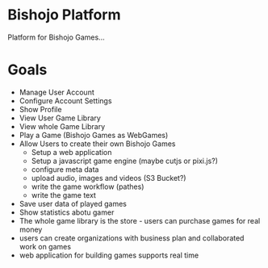 Bishojo Platform
=====

Platform for Bishojo Games...

# Goals
* Manage User Account
* Configure Account Settings
* Show Profile
* View User Game Library
* View whole Game Library
* Play a Game (Bishojo Games as WebGames)
* Allow Users to create their own Bishojo Games
  * Setup a web application
  * Setup a javascript game engine (maybe cutjs or pixi.js?)
  * configure meta data
  * upload audio, images and videos (S3 Bucket?)
  * write the game workflow (pathes)
  * write the game text
* Save user data of played games
* Show statistics abotu gamer
* The whole game library is the store - users can purchase games for real money
* users can create organizations with business plan and collaborated work on games
* web application for building games supports real time